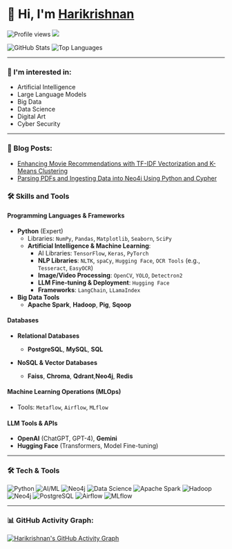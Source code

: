 # 👋 Hi, I'm [Harikrishnan](https://github.com/HarikrishnanK9/)

![Profile views](https://gpvc.arturio.dev/HarikrishnanK9)
<a href="https://hits.seeyoufarm.com">
  <img src="https://hits.seeyoufarm.com/api/count/incr/badge.svg?url=https%3A%2F%2Fgithub.com%2FHarikrishnanK9%2FHarikrishnanK9&count_bg=%2379C83D&title_bg=%23555555&icon=&icon_color=%23E7E7E7&title=hits&edge_flat=false"/>
</a>

![GitHub Stats](https://github-readme-stats.vercel.app/api?username=HarikrishnanK9&show_icons=true&theme=radical)
![Top Languages](https://github-readme-stats.vercel.app/api/top-langs/?username=HarikrishnanK9&layout=compact&theme=radical)

---

### 👀 I'm interested in:
- Artificial Intelligence
- Large Language Models
- Big Data
- Data Science
- Digital Art
- Cyber Security

---

### 📘 Blog Posts:
<!-- BLOG-POST-LIST:START -->
- [Enhancing Movie Recommendations with TF-IDF Vectorization and K-Means Clustering](https://medium.com/@harikrishnank497/enhancing-movie-recommendations-with-tf-idf-vectorization-and-k-means-clustering-183f19a4e4f3)
- [Parsing PDFs and Ingesting Data into Neo4j Using Python and Cypher](https://medium.com/@harikrishnank497/parsing-pdfs-and-ingesting-data-into-neo4j-using-python-4e0103144903)
<!-- BLOG-POST-LIST:END -->


### 🛠 Skills and Tools

#### **Programming Languages & Frameworks**
- **Python** (Expert)
  - Libraries: `NumPy`, `Pandas`, `Matplotlib`, `Seaborn`, `SciPy`
  - **Artificial Intelligence & Machine Learning**:
    - AI Libraries: `TensorFlow`, `Keras`, `PyTorch`
    - **NLP Libraries**: `NLTK`, `spaCy`, `Hugging Face`, `OCR Tools` (e.g., `Tesseract`, `EasyOCR`)
    - **Image/Video Processing**: `OpenCV`, `YOLO`, `Detectron2`
    - **LLM Fine-tuning & Deployment**: `Hugging Face`
    - **Frameworks**: `LangChain`, `LLamaIndex`
- **Big Data Tools**
  - **Apache Spark**, **Hadoop**, **Pig**, **Sqoop**

#### **Databases**
- **Relational Databases**
  - **PostgreSQL**, **MySQL**, **SQL**
  
- **NoSQL & Vector Databases**
  - **Faiss**, **Chroma**, **Qdrant**,**Neo4j**, **Redis**

#### **Machine Learning Operations (MLOps)**
- Tools: `Metaflow`, `Airflow`, `MLflow`

#### **LLM Tools & APIs**
- **OpenAI** (ChatGPT, GPT-4), **Gemini**
- **Hugging Face** (Transformers, Model Fine-tuning)

---




### 🛠 Tech & Tools
![Python](https://img.shields.io/badge/-Python-333?style=flat&logo=python)
![AI/ML](https://img.shields.io/badge/-AI/ML-333?style=flat&logo=tensorflow)
![Neo4j](https://img.shields.io/badge/-Neo4j-333?style=flat&logo=neo4j)
![Data Science](https://img.shields.io/badge/-Data%20Science-333?style=flat&logo=jupyter)
![Apache Spark](https://img.shields.io/badge/-Apache%20Spark-333?style=flat&logo=apachespark)
![Hadoop](https://img.shields.io/badge/-Hadoop-333?style=flat&logo=apachehadoop)
![Neo4j](https://img.shields.io/badge/-Neo4j-333?style=flat&logo=neo4j)
![PostgreSQL](https://img.shields.io/badge/-PostgreSQL-333?style=flat&logo=postgresql)
![Airflow](https://img.shields.io/badge/-Airflow-333?style=flat&logo=apacheairflow)
![MLflow](https://img.shields.io/badge/-MLflow-333?style=flat&logo=mlflow)

---

### 📊 GitHub Activity Graph:
[![Harikrishnan's GitHub Activity Graph](https://github-readme-activity-graph.vercel.app/graph?username=HarikrishnanK9&theme=github)](https://github.com/HarikrishnanK9)

